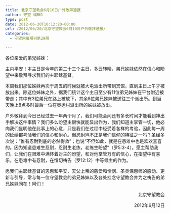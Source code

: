 ```yaml
---
title: 北京守望教会6月10日户外敬拜通报
author: 守望 编辑1
type: post
date: 2012-06-20T10:12:20+00:00
url: /2012/06/20/北京守望教会6月10日户外敬拜通报/
categories:
  - 守望网络期刊第29期

---
```

<!--more-->各位亲爱的弟兄姊妹：

主内平安！本主日是今年的第二十三个主日，多云转晴，弟兄姊妹依然在信心和盼望中来敬拜寻求我们的主耶稣基督。

本周我们那位姊妹再次于周五的时候就被大屯派出所带到宾馆，直到主日上午才被放出来。除这位姊妹之外，据我们统计这个主日至少有11位弟兄姊妹在平台附近被带走；其中有3位弟兄在路上被放下，其余8位弟兄姊妹被送往三个派出所。到当天晚上8点多时最后一位在奥运村派出所的姊妹被放出。

户外敬拜到今日已经过去一年两个月了，我们可能会问还有多长时间才能看到神出手解决这件事情？我们多么盼望主很快就能显出作为，我们知道主掌管一切，他必向我们显明他在此事上的心意，只是我们在过程中经受着各样的考验，因此每一周的延续都考验我们的信心和耐心。但忍耐岂不正是我们信仰的特征之一吗？圣经多次说：“惟有忍耐到底的必然得救”；也说“不但如此，就是在患难中也是欢欢喜喜的。因为知道患难生忍耐，忍耐生老练，老练生盼望”（罗5:3-4）。愿主帮助我们，让我们在艰难中满怀着对主的盼望，和对他掌管万有的信心，在指望中有喜乐，在患难中有忍耐，在恒切祷告（罗12:12）中等候主的作为。

愿我们主耶稣基督的恩惠和平安、天父上帝的慈爱和怜悯、圣灵保惠师的感动、更新与引导，常与每一位守望教会的弟兄姊妹以及各处挂念守望教会并为之祷告的弟兄姊妹同在！阿们！

<p style="text-align: right;" align="center">
                        北京守望教会
</p>

<p style="text-align: right;" align="center">
                             2012年6月12日
</p>

&nbsp;